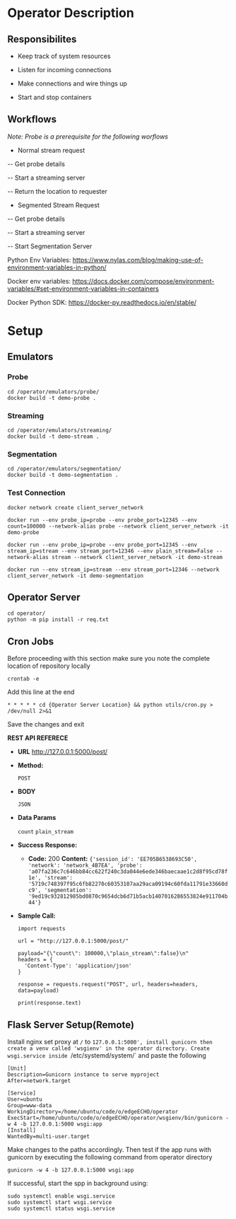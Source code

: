# Operator Description

## Responsibilites

- Keep track of system resources

- Listen for incoming connections

- Make connections and wire things up

- Start and stop containers

## Workflows
_Note: Probe is a prerequisite for the following worflows_

- Normal stream request

-- Get probe details

-- Start a streaming server

-- Return the location to requester

- Segmented Stream Request

-- Get probe details

-- Start a streaming server

-- Start Segmentation Server

Python Env Variables: https://www.nylas.com/blog/making-use-of-environment-variables-in-python/

Docker env variables: https://docs.docker.com/compose/environment-variables/#set-environment-variables-in-containers

Docker Python SDK: https://docker-py.readthedocs.io/en/stable/

# Setup

## Emulators

### Probe
```
cd /operator/emulators/probe/
docker build -t demo-probe .
```
### Streaming
```
cd /operator/emulators/streaming/
docker build -t demo-stream .
```
### Segmentation
```
cd /operator/emulators/segmentation/
docker build -t demo-segmentation .
```
### Test Connection
```
docker network create client_server_network

docker run --env probe_ip=probe --env probe_port=12345 --env count=100000 --network-alias probe --network client_server_network -it demo-probe

docker run --env probe_ip=probe --env probe_port=12345 --env stream_ip=stream --env stream_port=12346 --env plain_stream=False --network-alias stream --network client_server_network -it demo-stream

docker run --env stream_ip=stream --env stream_port=12346 --network client_server_network -it demo-segmentation
```

## Operator Server

```
cd operator/
python -m pip install -r req.txt
```


## Cron Jobs

Before proceeding with this section make sure you note the complete location of repository locally

```
crontab -e
```
Add this line at the end

```
* * * * * cd {Operator Server Location} && python utils/cron.py > /dev/null 2>&1
```

Save the changes and exit

**REST API REFERECE**

* **URL**
  http://127.0.0.1:5000/post/

* **Method:**
  
  `POST` 
  
*  **BODY**

   `JSON`

* **Data Params**

  `count` <Integer>
  `plain_stream` <Boolean>

* **Success Response:**


  * **Code:** 200 
    **Content:** `{'session_id': 'EE705B6538693C50', 'network': 'network_4B7EA', 'probe': 'a07fa236c7c646bb84cc622f240c3da044e6ede346baecaae1c2d8f95cd78f1e', 'stream': '5719c748397f95c6fb82270c60353107aa29aca09194c60fda11791e33660dc9', 'segmentation': '9ed19c932812985bd0870c9654dcb6d71b5acb1407016286553824e911704b44'}`
 

* **Sample Call:**

    ```
    import requests
    
    url = "http://127.0.0.1:5000/post/"
    
    payload="{\"count\": 100000,\"plain_stream\":false}\n"
    headers = {
      'Content-Type': 'application/json'
    }
    
    response = requests.request("POST", url, headers=headers, data=payload)
    
    print(response.text)
    
    ```

## Flask Server Setup(Remote)

Install nginx set proxy at `/` to `127.0.0.1:5000', install gunicorn then create a venv called 'wsgienv' in the operator directory. Create wsgi.service inside `/etc/systemd/system/` and paste the following

```
[Unit]
Description=Gunicorn instance to serve myproject
After=network.target

[Service]
User=ubuntu
Group=www-data
WorkingDirectory=/home/ubuntu/code/o/edgeECHO/operator
ExecStart=/home/ubuntu/code/o/edgeECHO/operator/wsgienv/bin/gunicorn -w 4 -b 127.0.0.1:5000 wsgi:app
[Install]
WantedBy=multi-user.target

```

Make changes to the paths accordingly. Then test if the app runs with gunicorn by executing the following command from operator directory

`gunicorn -w 4 -b 127.0.0.1:5000 wsgi:app`

If successful, start the spp in background using:

```
sudo systemctl enable wsgi.service
sudo systemctl start wsgi.service
sudo systemctl status wsgi.service
```
